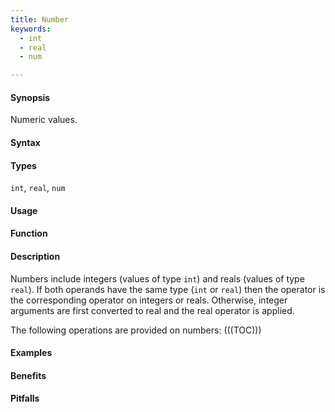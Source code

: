 ```yaml
---
title: Number
keywords:
  - int
  - real
  - num

---
```


#### Synopsis

Numeric values.

#### Syntax

#### Types

`int`, `real`, `num`

#### Usage

#### Function

#### Description

Numbers include integers (values of type `int`) and reals (values of type `real`). 
If both operands have the same type (`int` or `real`) then the operator is the corresponding operator on integers or reals. Otherwise, integer arguments are first converted to real and the real operator is applied.

The following operations are provided on numbers:
(((TOC)))

#### Examples

#### Benefits

#### Pitfalls

